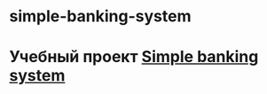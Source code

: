 # simple-banking-system
<h1>Учебный проект 
<a href="https://hyperskill.org/projects/93?track=1">
    Simple banking system
</a>
</h1>
